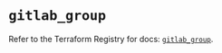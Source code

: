 # `gitlab_group`

Refer to the Terraform Registry for docs: [`gitlab_group`](https://registry.terraform.io/providers/gitlabhq/gitlab/18.4.0/docs/resources/group).

